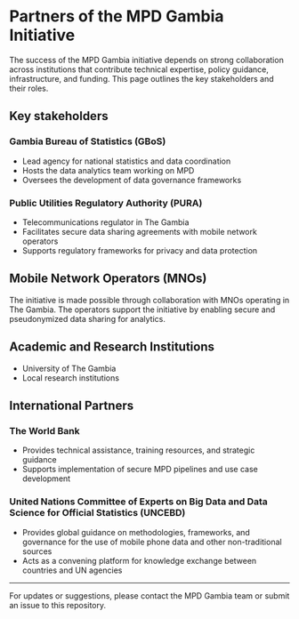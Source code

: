# Partners of the MPD Gambia Initiative

The success of the MPD Gambia initiative depends on strong collaboration across institutions that contribute technical expertise, policy guidance, infrastructure, and funding. This page outlines the key stakeholders and their roles.

## Key stakeholders

### Gambia Bureau of Statistics (GBoS)
- Lead agency for national statistics and data coordination
- Hosts the data analytics team working on MPD
- Oversees the development of data governance frameworks

### Public Utilities Regulatory Authority (PURA)
- Telecommunications regulator in The Gambia
- Facilitates secure data sharing agreements with mobile network operators
- Supports regulatory frameworks for privacy and data protection

## Mobile Network Operators (MNOs)

The initiative is made possible through collaboration with MNOs operating in The Gambia. The operators support the initiative by enabling secure and pseudonymized data sharing for analytics.

## Academic and Research Institutions

- University of The Gambia  
- Local research institutions 

## International Partners

### The World Bank
- Provides technical assistance, training resources, and strategic guidance  
- Supports implementation of secure MPD pipelines and use case development  

### United Nations Committee of Experts on Big Data and Data Science for Official Statistics (UNCEBD)
- Provides global guidance on methodologies, frameworks, and governance for the use of mobile phone data and other non-traditional sources   
- Acts as a convening platform for knowledge exchange between countries and UN agencies

---

For updates or suggestions, please contact the MPD Gambia team or submit an issue to this repository.
